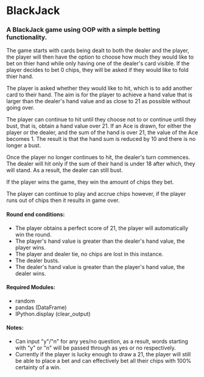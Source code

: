 # BlackJack
### A BlackJack game using OOP with a simple betting functionality.

The game starts with cards being dealt to both the dealer and the player, the player will then have the option to choose how much they would like to bet on thier hand while only having one of the dealer's card visible. If the player decides to bet 0 chips, they will be asked if they would like to fold thier hand. 

The player is asked whether they would like to hit, which is to add another card to their hand. The aim is for the player to achieve a hand value that is larger than the dealer's hand value and as close to 21 as possible without going over. 

The player can continue to hit until they choose not to or continue until they bust, that is, obtain a hand value over 21. If an Ace is drawn, for either the player or the dealer, and the sum of the hand is over 21, the value of the Ace becomes 1. The result is that the hand sum is reduced by 10 and there is no longer a bust. 

Once the player no longer continues to hit, the dealer's turn commences. The dealer will hit only if the sum of their hand is under 18 after which, they will stand. As a result, the dealer can still bust.

If the player wins the game, they win the amount of chips they bet.

The player can continue to play and accrue chips however, if the player runs out of chips then it results in game over. 

#### **Round end conditions:**
- The player obtains a perfect score of 21, the player will automatically win the round.
- The player's hand value is greater than the dealer's hand value, the player wins.
- The player and dealer tie, no chips are lost in this instance.
- The dealer busts.
- The dealer's hand value is greater than the player's hand value, the dealer wins.

#### **Required Modules:**
- random
- pandas (DataFrame)
- IPython.display (clear_output)

#### **Notes**:
- Can input "y"/"n" for any yes/no question, as a result, words starting with "y" or "n" will be passed through as yes or no respectively.
- Currently if the player is lucky enough to draw a 21, the player will still be able to place a bet and can effectively bet all their chips with 100% certainty of a win. 
